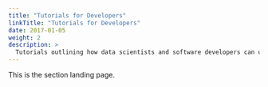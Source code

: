 ```yaml
---
title: "Tutorials for Developers"
linkTitle: "Tutorials for Developers"
date: 2017-01-05
weight: 2
description: >
  Tutorials outlining how data scientists and software developers can use ready4.
---
```



This is the section landing page.

